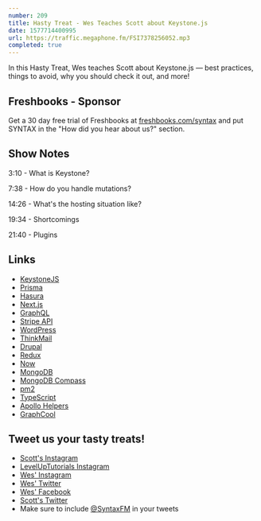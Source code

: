 ```yaml
---
number: 209
title: Hasty Treat - Wes Teaches Scott about Keystone.js
date: 1577714400995
url: https://traffic.megaphone.fm/FSI7378256052.mp3
completed: true
---
```


In this Hasty Treat, Wes teaches Scott about Keystone.js — best practices, things to avoid, why you should check it out, and more!

## Freshbooks - Sponsor
Get a 30 day free trial of Freshbooks at [freshbooks.com/syntax](https://freshbooks.com/syntax) and put SYNTAX in the "How did you hear about us?" section.

## Show Notes

3:10 - What is Keystone?

7:38 - How do you handle mutations?

14:26 - What's the hosting situation like?

19:34 - Shortcomings

21:40 - Plugins

## Links
* [KeystoneJS](https://www.keystonejs.com/)
* [Prisma](https://www.prisma.io/)
* [Hasura](https://hasura.io/)
* [Next.js](https://nextjs.org/)
* [GraphQL](https://graphql.org/)
* [Stripe API](https://stripe.com/docs/api)
* [WordPress](https://wordpress.org/)
* [ThinkMail](https://www.thinkmail.com/)
* [Drupal](https://www.drupal.org/)
* [Redux](https://redux.js.org/)
* [Now](https://zeit.co/home)
* [MongoDB](https://www.mongodb.com/)
* [MongoDB Compass](https://www.mongodb.com/products/compass)
* [pm2](https://pm2.keymetrics.io/)
* [TypeScript](https://www.typescriptlang.org/)
* [Apollo Helpers](https://www.keystonejs.com/keystonejs/apollo-helpers/)
* [GraphCool](https://www.graph.cool/)

## Tweet us your tasty treats!
* [Scott's Instagram](https://www.instagram.com/stolinski/)
* [LevelUpTutorials Instagram](https://www.instagram.com/LevelUpTutorials/)
* [Wes' Instagram](https://www.instagram.com/wesbos/)
* [Wes' Twitter](https://twitter.com/wesbos)
* [Wes' Facebook](https://www.facebook.com/wesbos.developer)
* [Scott's Twitter](https://twitter.com/stolinski)
* Make sure to include [@SyntaxFM](https://twitter.com/SyntaxFM) in your tweets